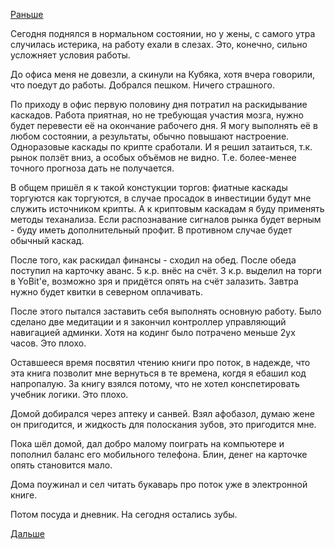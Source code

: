 [Раньше](2019.06.16.md)

Сегодня поднялся в нормальном состоянии, но у жены, с самого утра случилась истерика, на работу ехали в слезах.
Это, конечно, сильно усложняет условия работы.

До офиса меня не довезли, а скинули на Кубяка, хотя вчера говорили, что поедут до работы. Добрался пешком. Ничего страшного.

По приходу в офис первую половину дня потратил на раскидывание каскадов. Работа приятная, но не требующая участия мозга, нужно будет перевести её на окончание рабочего дня. Я могу выполнять её в любом состоянии, а результаты, обычно повышают настроение.
Одноразовые каскады по крипте сработали. И я решил затаиться, т.к. рынок ползёт вниз, а особых объёмов не видно. Т.е. более-менее точного прогноза дать не получается.

В общем пришёл я к такой констукции торгов: фиатные каскады торгуются как торгуются, в случае просадок в инвестиции будут мне служить источником крипты. А к криптовым каскадам я буду применять методы теханализа. Если распознавание сигналов рынка будет верным - буду иметь дополнительный профит. В противном случае будет обычный каскад.

После того, как раскидал финансы - сходил на обед. После обеда поступил на карточку аванс. 5 к.р. внёс на счёт. 3 к.р. выделил на торги в YoBit'е, возможно зря и придётся опять на счёт залазить. Завтра нужно будет квитки в северном оплачивать.

После этого пытался заставить себя выполнять основную работу.
Было сделано две медитации и я закончил контроллер управляющий навигацией админки. Хотя на кодинг было потрачено меньше 2ух часов. Это плохо.

Оставшееся время посвятил чтению книги про поток, в надежде, что эта книга позволит мне вернуться в те времена, когдя я ебашил код напропалую. За книгу взялся потому, что не хотел конспетировать учебник логики. Это плохо.

Домой добирался через аптеку и санвей. Взял афобазол, думаю жене он пригодится, и жидкость для полоскания зубов, это пригодится мне.

Пока шёл домой, дал добро малому поиграть на компьютере и пополнил баланс его мобильного телефона.
Блин, денег на карточке опять становится мало.

Дома поужинал и сел читать букаварь про поток уже в электронной книге.

Потом посуда и дневник.
На сегодня остались зубы.

[Дальше](2019.06.18.md)